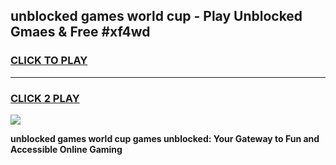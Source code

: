 
## unblocked games world cup - Play Unblocked Gmaes & Free #xf4wd
<h3>
<a href="https://premium.freeplayer.one?title=unblocked_games_world_cup&ref=01M">CLICK TO PLAY</a></h3>
<hr>

<h3>
<a href="https://premium.freeplayer.one?title=unblocked_games_world_cup&ref=01M">CLICK 2 PLAY</a>
  
</h3>

<a href="https://premium.freeplayer.one?title=unblocked_games_world_cup&ref=01M"><img src="https://clearcache.store/games.png"></a>


**unblocked games world cup games unblocked: Your Gateway to Fun and Accessible Online Gaming**
